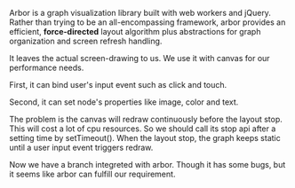 Arbor is a graph visualization library built with web workers and jQuery. Rather than trying to be an all-encompassing framework, arbor provides an efficient, **force-directed** layout algorithm plus abstractions for graph organization and screen refresh handling.

It leaves the actual screen-drawing to us. We use it with canvas for our performance needs.

First, it can bind user's input event such as click and touch.

Second, it can set node's properties like image, color and text.

The problem is the canvas will redraw continuously before the layout stop. This will cost a lot of cpu resources. So we should call its stop api after a setting time by setTimeout(). When the layout stop, the graph keeps static until a user input event triggers redraw.

Now we have a branch integreted with arbor. Though it has some bugs, but it seems like arbor can fulfill our requirement.